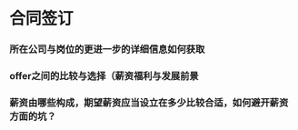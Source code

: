 # 合同签订

### 所在公司与岗位的更进一步的详细信息如何获取

### offer之间的比较与选择（薪资福利与发展前景

### 薪资由哪些构成，期望薪资应当设立在多少比较合适，如何避开薪资方面的坑？


